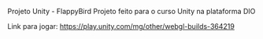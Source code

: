 Projeto Unity - FlappyBird
Projeto feito para o curso Unity na plataforma DIO

Link para jogar: https://play.unity.com/mg/other/webgl-builds-364219

